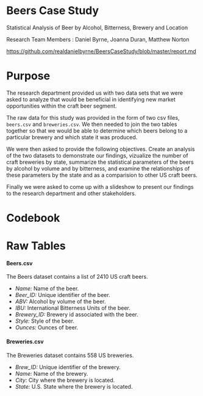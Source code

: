 # Beers Case Study
Statistical Analysis of Beer by Alcohol, Bitterness, Brewery and Location

Research Team Members : Daniel Byrne, Joanna Duran, Matthew Norton

https://github.com/realdanielbyrne/BeersCaseStudy/blob/master/report.md

# Purpose
The research department provided us with two data sets that we were asked to analyze that would be beneficial in identifying new market opportunities within the craft beer segment.
  
The raw data for this study was provided in the form of two csv files, `beers.csv` and `breweries.csv`.  We then needed to join the two tables together so that we would be able to determine which beers belong to a particular brewery and which state it was produced.

We were then asked to provide the following objectives.  Create an analysis of the two datasets to demonstrate our findings, vizualize the number of craft breweries by state, summarize the statistical parameters of the beers by alcohol by volume and by bitterness, and examine the relationships of these parameters by the state and as a comparision to other US craft beers.

Finally we were asked to come up with a slideshow to present our findings to the research department and other stakeholders.

# Codebook

# Raw Tables
#### Beers.csv
The Beers dataset contains a list of 2410 US craft beers.
- *Name:* Name of the beer.
- *Beer_ID:* Unique identifier of the beer.
- *ABV:* Alcohol by volume of the beer.
- *IBU:* International Bitterness Units of the beer.
- *Brewery_ID:* Brewery id associated with the beer.
- *Style:* Style of the beer.
- *Ounces:* Ounces of beer.

#### Breweries.csv
The Breweries dataset contains 558 US breweries. 
- *Brew_ID:* Unique identifier of the brewery.
- *Name:* Name of the brewery.
- *City:* City where the brewery is located.
- *State:* U.S. State where the brewery is located.
  

